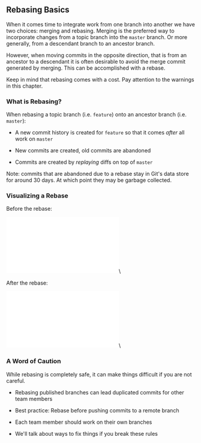 Rebasing Basics
---------------

When it comes time to integrate work from one branch into another we
have two choices: merging and rebasing.  Merging is the preferred way
to incorporate changes from a topic branch into the `master` branch.
Or more generally, from a descendant branch to an ancestor branch.

However, when moving commits in the opposite direction, that is from
an ancestor to a descendant it is often desirable to avoid the merge
commit generated by merging.  This can be accomplished with a rebase.

Keep in mind that rebasing comes with a cost.  Pay attention to the
warnings in this chapter.

### What is Rebasing? ###

When rebasing a topic branch (i.e. `feature`) onto an ancestor branch
(i.e. `master`):

  * A new commit history is created for `feature` so that it comes
    *after* all work on `master`

  * New commits are created, old commits are abandoned

  * Commits are created by *replaying* diffs on top of `master`

<div class="notes">

Note: commits that are abandoned due to a rebase stay in Git's data
store for around 30 days.  At which point they may be garbage
collected.

</div>

### Visualizing a Rebase ###

Before the rebase:

![](../../diagrams/branches/head.tex)\
<!-- Placeholder -->

After the rebase:

![](../../diagrams/rebasing/basic.tex)\
<!-- Placeholder -->

### A Word of Caution ###

While rebasing is completely safe, it can make things difficult if you
are not careful.

  * Rebasing published branches can lead duplicated commits for other
    team members

  * Best practice: Rebase before pushing commits to a remote branch

  * Each team member should work on their own branches

  * We'll talk about ways to fix things if you break these rules
